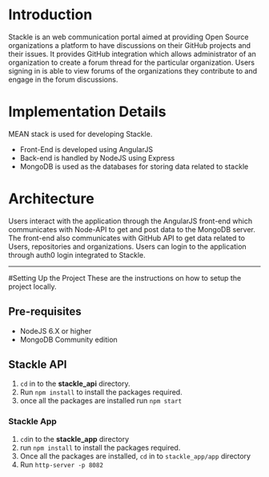 # Introduction
Stackle is an web communication portal aimed at providing Open Source organizations a platform to have discussions on their GitHub projects and their issues. It provides GitHub integration which allows administrator of an organization to create a forum thread for the particular organization. Users signing in is able to view forums of the organizations they contribute to and engage in the forum discussions.

# Implementation Details
MEAN stack is used for developing Stackle. 
 - Front-End is developed using AngularJS
 - Back-end is handled by NodeJS using Express
 - MongoDB is used as the databases for storing data related to stackle

# Architecture
Users interact with the application through the AngularJS front-end which communicates with Node-API to get and post data to the MongoDB server. The front-end also communicates with GitHub API to get data related to Users, repositories and organizations. Users can login to the application through auth0 login integrated to Stackle.

***

#Setting Up the Project
These are the instructions on how to setup the project locally.

## Pre-requisites
* NodeJS 6.X or higher
* MongoDB Community edition

## Stackle API
1. `cd` in to the **stackle_api** directory.
2. Run `npm install` to install the packages required. 
3. once all the packages are installed run `npm start`

### Stackle App
1. `cd`in to the **stackle_app** directory
2. run `npm install` to install the packages required.
3. Once all the packages are installed, `cd` in to `stackle_app/app` directory
4. Run `http-server -p 8082`


